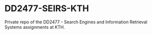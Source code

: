 # DD2477-SEIRS-KTH
Private repo of the DD2477 - Search Engines and Information Retrieval Systems assignments at KTH.
